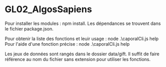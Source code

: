 # GL02_AlgosSapiens
Pour installer les modules : npm install.
Les dépendances se trouvent dans le fichier package.json.

Pour obtenir la liste des fonctions et leuir usage : node .\caporalCli.js help
Pour l'aide d'une fonction précise : node .\caporalCli.js help <fonction>

Les jeux de données sont rangés dans le dossier data/gift. Il suffit de faire référence au nom du fichier sans extension pour utiliser les fonctions. 